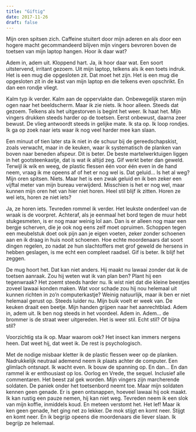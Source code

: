 ```yaml
---
title: "Giftig"
date: 2017-11-26
draft: false
---
```


Mijn oren spitsen zich. Caffeine stuitert door mijn aderen en als door een hogere macht gecommandeerd blijven mijn vingers bevroren boven de toetsen van mijn laptop hangen. Hoor ik daar wat?<!-- more -->

Adem in, adem uit. Kloppend hart. Ja, ik hoor daar wat. Een soort uitstervend, irritant gezoem. Uit mijn laptop, telkens als ik een toets indruk. Het is een mug die opgesloten zit. Dat moet het zijn. Het is een mug die opgesloten zit in de kast van mijn laptop en die telkens even opschrikt. En dan een rondje vliegt.

Kalm typ ik verder. Kalm aan de oppervlakte dan. Onbewegelijk staren mijn ogen naar het beeldscherm. Maar ik zie niets. Ik hoor alleen. Steeds dat gezoem. Telkens als het uitgestorven is begint het weer. Ik haat het. Mijn vingers drukken steeds harder op de toetsen. Eerst onbewust, daarna zeer bewust. De vlieg antwoordt steeds in gelijke mate. Ik sta op. Ik loop rondjes. Ik ga op zoek naar iets waar ik nog veel harder mee kan slaan.

Een minuut of tien later sta ik niet in de schuur bij de gereedschapskist, zoals verwacht, maar in de keuken, waar ik systematisch de planken van boven naar beneden afspeur. Dit is beter. De beste martelwerktuigen liggen in het gootsteenkastje, dat is wat ik altijd zeg. Gif werkt beter dan geweld. Terwijl ik wik en weeg, de plastic flessen één voor één even in de hand neem, vraag ik me opeens af of het er nog wel is. Dat geluid... Is het al weg? Mijn oren spitsen. Niets. Maar het is een zwak geluid en ik ben zeker een vijftal meter van mijn bureau verwijderd. Misschien is het er nog wel, maar kunnen mijn oren het van hier niet horen. Heel stil blijf ik zitten. Horen ze wel iets, horen ze niet iets?

Ja, ze horen iets. Tevreden rommel ik verder. Het leukste onderdeel van de wraak is de voorpret. Achteraf, als je eenmaal het bord tegen de muur hebt stukgesmeten, is er nog maar weinig lol aan. Dan is er alleen nog maar een bergje scherven, die je ook nog eens zelf moet opruimen. Schoppen tegen een meubelstuk doet ook pijn aan je eigen voeten, zeker zonder schoenen aan en ik draag in huis nooit schoenen. Hoe echte moordenaars dat soort dingen regelen, zo nadat ze hun slachtoffers met grof geweld de hersens in hebben geslagen, is me echt een compleet raadsel. Gif is beter. Ik blijf het zeggen.

De mug hoort het. Dat kan niet anders. Hij maakt nu lawaai zonder dat ik de toetsen aanraak. Zou hij weten wat ik van plan ben? Plant hij een tegenwraak? Het zoemt steeds harder nu. Ik wist niet dat die kleine beestjes zoveel lawaai konden maken. Wat voor schade zou hij nou helemaal uit kunnen richten in zo’n computerkastje? Weinig natuurlijk, maar ik ben er niet helemaal gerust op. Steeds luider nu. Mijn buik voelt er week van. De keuken draait een beetje. Mijn handen grijpen naar het aanrechtblad. Adem in, adem uit. Ik ben nog steeds in het voordeel. Adem in. Adem... de brommer is de straat weer uitgereden. Het is weer stil. Echt stil? Of bijna stil?

Voorzichtig sta ik op. Maar waarom ook? Het insect kan immers nergens heen. Dat weet hij, dat weet ik. De rest is psychologisch.

Met de nodige misbaar kletter ik de plastic flessen weer op de planken. Nadrukkelijk neutraal ademend neem ik plaats achter de computer. Een glimlach ontsnapt. Ik wacht even. Ik bouw de spanning op. En dan... En dan rammel ik er enthousiast op los. Oorlog en Vrede, the sequel. Inclusief alle commentaren. Het beest zal gek worden. Mijn vingers zijn marcherende soldaten. De paniek onder het toetsenbord neemt toe. Maar mijn soldaten kennen geen genade. Er is geen ontsnappen, hoeveel lawaai hij ook maakt. Ik kan rustig een pauze nemen, hij kan niet weg. Tevreden neem ik een slok van mijn koffie, inmiddels koud. En meteen verstomt het. Het lef! Maar ik ken geen genade, het ging net zo lekker. De mok stijgt en komt neer. Stijgt en komt neer. En ik begrijp opeens die moordenaars die liever slaan. Ik begrijp ze helemaal. 
